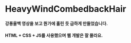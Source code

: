 # HeavyWindCombedbackHair

#### 강풍올백 영상을 보고 뭔가에 홀린 듯 급하게 만들었습니다.
#### HTML + CSS + JS를 사용했으며 웹 개발은 잘 몰라요.
